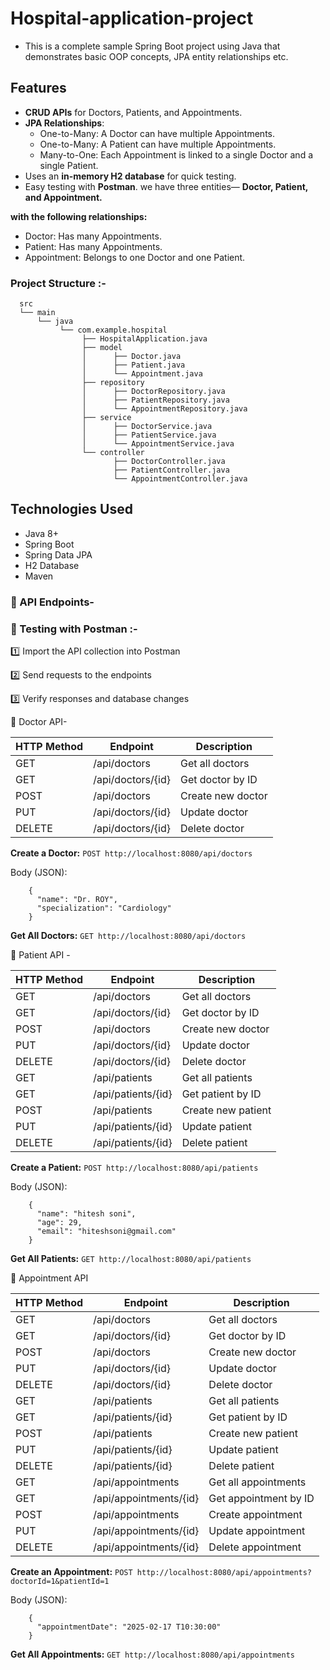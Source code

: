 # Hospital-application-project

- This is a complete sample Spring Boot project using Java that demonstrates basic OOP concepts, JPA entity relationships etc.

 ## Features

- **CRUD APIs** for Doctors, Patients, and Appointments.
- **JPA Relationships**:
  - One-to-Many: A Doctor can have multiple Appointments.
  - One-to-Many: A Patient can have multiple Appointments.
  - Many-to-One: Each Appointment is linked to a single Doctor and a single Patient.
- Uses an **in-memory H2 database** for quick testing.
- Easy testing with **Postman**.
  we have three entities—  **Doctor, Patient, and Appointment.**

 **with the following relationships:**

- Doctor: Has many Appointments.
- Patient: Has many Appointments.
- Appointment: Belongs to one Doctor and one Patient.

### **Project Structure :-**
      src
      └── main
          └── java
               └── com.example.hospital
                    ├── HospitalApplication.java
                    ├── model
                    │      ├── Doctor.java
                    │      ├── Patient.java
                    │      └── Appointment.java
                    ├── repository
                    │      ├── DoctorRepository.java
                    │      ├── PatientRepository.java
                    │      └── AppointmentRepository.java
                    ├── service
                    │      ├── DoctorService.java
                    │      ├── PatientService.java
                    │      └── AppointmentService.java
                    └── controller
                           ├── DoctorController.java
                           ├── PatientController.java
                           └── AppointmentController.java

## Technologies Used

- Java 8+
- Spring Boot
- Spring Data JPA
- H2 Database
- Maven

### **🚀 API Endpoints-**
 
### 🧪 Testing with Postman :-

1️⃣ Import the API collection into Postman

2️⃣ Send requests to the endpoints

3️⃣ Verify responses and database changes

🔹 Doctor API-

| HTTP Method| Endpoint           | Description         |
|------------|--------------------|---------------------|
| GET        | /api/doctors       | Get all doctors     |
| GET        | /api/doctors/{id}  | Get doctor by ID    |
| POST       | /api/doctors       | Create new doctor   |
| PUT        | /api/doctors/{id}  | Update doctor       |
| DELETE     | /api/doctors/{id}  | Delete doctor       |


  **Create a Doctor:**
  `POST http://localhost:8080/api/doctors`

Body (JSON): 

        {
          "name": "Dr. ROY",
          "specialization": "Cardiology"
        }

  **Get All Doctors:**
  `GET http://localhost:8080/api/doctors`


🔹 Patient API -

| HTTP Method| Endpoint             | Description         |
|------------|----------------------|---------------------|
| GET        | /api/doctors         | Get all doctors     |
| GET        | /api/doctors/{id}    | Get doctor by ID    |
| POST       | /api/doctors         | Create new doctor   |
| PUT        | /api/doctors/{id}    | Update doctor       |
| DELETE     | /api/doctors/{id}    | Delete doctor       |
| GET        | /api/patients        | Get all patients    |
| GET        | /api/patients/{id}   | Get patient by ID   |
| POST       | /api/patients        | Create new patient  |
| PUT        | /api/patients/{id}   | Update patient      |
| DELETE     | /api/patients/{id}   | Delete patient      |


**Create a Patient:**
`POST http://localhost:8080/api/patients`

Body (JSON):

        {
          "name": "hitesh soni",
          "age": 29,
          "email": "hiteshsoni@gmail.com"
        }

  **Get All Patients:**
  `GET http://localhost:8080/api/patients`


🔹 Appointment API

| HTTP Method| Endpoint                | Description           |
|------------|-------------------------|-----------------------|
| GET        | /api/doctors            | Get all doctors       |
| GET        | /api/doctors/{id}       | Get doctor by ID      |
| POST       | /api/doctors            | Create new doctor     |
| PUT        | /api/doctors/{id}       | Update doctor         |
| DELETE     | /api/doctors/{id}       | Delete doctor         |
| GET        | /api/patients           | Get all patients      |
| GET        | /api/patients/{id}      | Get patient by ID     |
| POST       | /api/patients           | Create new patient    |
| PUT        | /api/patients/{id}      | Update patient        |
| DELETE     | /api/patients/{id}      | Delete patient        |
| GET        | /api/appointments       | Get all appointments  |
| GET        | /api/appointments/{id}  | Get appointment by ID |
| POST       | /api/appointments       | Create appointment    |
| PUT        | /api/appointments/{id}  | Update appointment    |
| DELETE     | /api/appointments/{id}  | Delete appointment    |

  
**Create an Appointment:**
`POST http://localhost:8080/api/appointments?doctorId=1&patientId=1`


Body (JSON):

        {
          "appointmentDate": "2025-02-17 T10:30:00"
        }
        
  **Get All Appointments:**
`GET http://localhost:8080/api/appointments`
